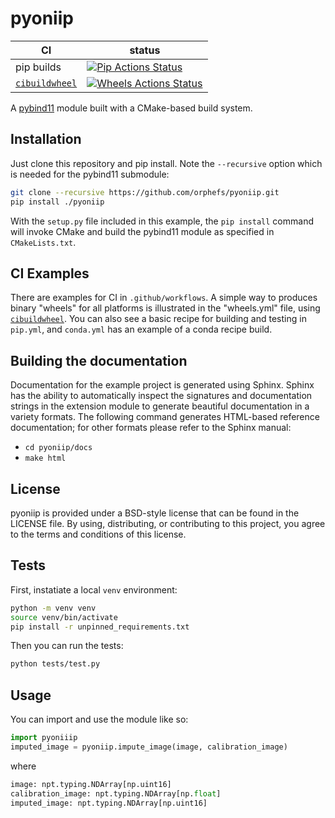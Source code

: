 pyoniip
==============

|      CI              | status |
|----------------------|--------|
| pip builds           | [![Pip Actions Status][actions-pip-badge]][actions-pip-link] |
| [`cibuildwheel`][]   | [![Wheels Actions Status][actions-wheels-badge]][actions-wheels-link] |

[actions-badge]:           https://github.com/orphefs/pyoniip/workflows/Tests/badge.svg
[actions-conda-link]:      https://github.com/orphefs/pyoniip/actions?query=workflow%3A%22Conda
[actions-conda-badge]:     https://github.com/orphefs/pyoniip/workflows/Conda/badge.svg
[actions-pip-link]:        https://github.com/orphefs/pyoniip/actions?query=workflow%3A%22Pip
[actions-pip-badge]:       https://github.com/orphefs/pyoniip/workflows/Pip/badge.svg
[actions-wheels-link]:     https://github.com/orphefs/pyoniip/actions?query=workflow%3AWheels
[actions-wheels-badge]:    https://github.com/orphefs/pyoniip/workflows/Wheels/badge.svg

A [pybind11](https://github.com/pybind/pybind11) module built with a
CMake-based build system.

Installation
------------

Just clone this repository and pip install. Note the `--recursive` option which is
needed for the pybind11 submodule:

```bash
git clone --recursive https://github.com/orphefs/pyoniip.git
pip install ./pyoniip
```

With the `setup.py` file included in this example, the `pip install` command will
invoke CMake and build the pybind11 module as specified in `CMakeLists.txt`.

CI Examples
------------

There are examples for CI in `.github/workflows`. A simple way to produces
binary "wheels" for all platforms is illustrated in the "wheels.yml" file,
using [`cibuildwheel`][]. You can also see a basic recipe for building and
testing in `pip.yml`, and `conda.yml` has an example of a conda recipe build.

Building the documentation
------------

Documentation for the example project is generated using Sphinx. Sphinx has the
ability to automatically inspect the signatures and documentation strings in
the extension module to generate beautiful documentation in a variety formats.
The following command generates HTML-based reference documentation; for other
formats please refer to the Sphinx manual:

- `cd pyoniip/docs`
- `make html`

License
-------

pyoniip is provided under a BSD-style license that can be found in the LICENSE
file. By using, distributing, or contributing to this project, you agree to the
terms and conditions of this license.

Tests
---------

First, instatiate a local `venv` environment:

```bash
python -m venv venv
source venv/bin/activate
pip install -r unpinned_requirements.txt
```

Then you can run the tests:

```bash
python tests/test.py
```

## Usage

You can import and use the module like so:

```python
import pyoniiip
imputed_image = pyoniip.impute_image(image, calibration_image)
```

where

```python
image: npt.typing.NDArray[np.uint16]
calibration_image: npt.typing.NDArray[np.float]
imputed_image: npt.typing.NDArray[np.uint16]
```

[`cibuildwheel`]:          https://cibuildwheel.readthedocs.io
